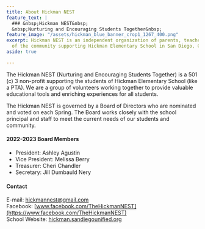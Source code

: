 ```yaml
---
title: About Hickman NEST
feature_text: |
  ### &nbsp;Hickman NEST&nbsp;
  &nbsp;Nurturing and Encouraging Students Together&nbsp;
feature_image: "/assets/hickman_blue_banner_crop1_1267_400.png"
excerpt: Hickman NEST is an independent organization of parents, teachers, and members
  of the community supporting Hickman Elementary School in San Diego, CA.
aside: true

---
```

The Hickman NEST (Nurturing and Encouraging Students Together) is a 501 (c) 3 non-profit supporting the students of Hickman Elementary School (like a PTA). We are a group of volunteers working together to provide valuable educational tools and enriching experiences for all students.

The Hickman NEST is governed by a Board of Directors who are nominated and voted on each Spring. The Board works closely with the school principal and staff to meet the current needs of our students and community.

#### 2022-2023 Board Members

* President: Ashley Agustin
* Vice President: Melissa Berry
* Treasurer: Cheri Chandler
* Secretary: Jill Dumbauld Nery

#### Contact

E-mail: hickmannest@gmail.com  
Facebook: [www.facebook.com/TheHickmanNEST](https://www.facebook.com/TheHickmanNEST)  
School Website: [hickman.sandiegounified.org](https://hickman.sandiegounified.org/)
